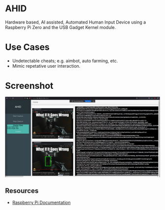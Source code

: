# AHID
Hardware based, AI assisted, Automated Human Input Device using a Raspberry Pi Zero and the USB Gadget Kernel module.

# Use Cases
  - Undetectable cheats; e.g. aimbot, auto farming, etc.
  - Mimic repetative user interaction.

# Screenshot
![Example](docs/test.png?raw=true "Screenshot")

## Resources
  - [Raspberry Pi Documentation](https://www.raspberrypi.com/documentation/computers/configuration.html)